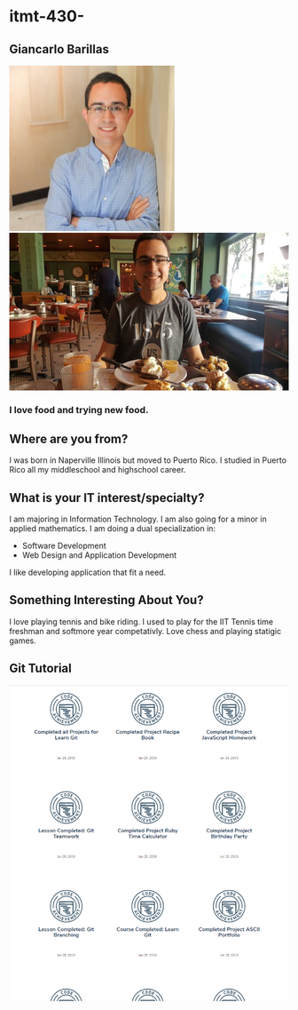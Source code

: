 # itmt-430-
## Giancarlo Barillas
![alt text](https://github.com/giancarlobarillas/itmt-430-/blob/master/images/me.jpg "Me")
![alt text](https://github.com/giancarlobarillas/itmt-430-/blob/master/images/loveFOOD.jpg "LOVE FOOOOOODDDD!!!!!")
### I love food and trying new food.
## Where are you from?
I was born in Naperville Illinois but moved to Puerto Rico. I studied in Puerto Rico all my middleschool and highschool career.
## What is your IT interest/specialty?
I am majoring in Information Technology. I am also going for a minor in applied mathematics. I am doing a dual specialization in: 
- Software Development
- Web Design and Application Development

I like developing application that fit a need.
## Something Interesting About You?
I love playing tennis and bike riding. I used to play for the IIT Tennis time freshman and softmore year competativly. Love chess and playing statigic games.
## Git Tutorial
![alt text](https://github.com/giancarlobarillas/itmt-430-/blob/master/images/badges.PNG "Badges")
